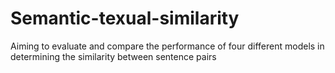 # Semantic-texual-similarity
Aiming to evaluate and compare the performance of four different models in determining the similarity between sentence pairs
